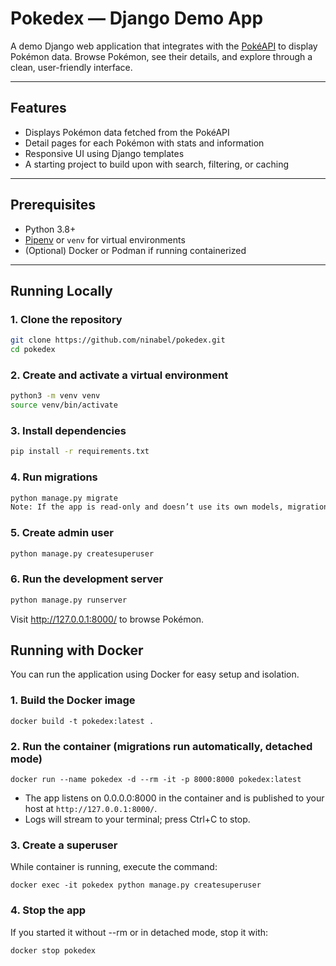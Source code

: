 #  Pokedex — Django Demo App

A demo Django web application that integrates with the [PokéAPI](https://pokeapi.co) to display Pokémon data. Browse Pokémon, see their details, and explore through a clean, user-friendly interface.

---

##  Features

- Displays Pokémon data fetched from the PokéAPI  
- Detail pages for each Pokémon with stats and information  
- Responsive UI using Django templates  
- A starting project to build upon with search, filtering, or caching  

---

##  Prerequisites

- Python 3.8+
- [Pipenv](https://pipenv.pypa.io/) or `venv` for virtual environments
- (Optional) Docker or Podman if running containerized

---

##  Running Locally

### 1. Clone the repository

```bash
git clone https://github.com/ninabel/pokedex.git
cd pokedex
```

### 2. Create and activate a virtual environment
```bash
python3 -m venv venv
source venv/bin/activate
```

### 3. Install dependencies
```bash
pip install -r requirements.txt
```

### 4. Run migrations
```bash
python manage.py migrate
Note: If the app is read-only and doesn’t use its own models, migrations may not apply.
```

### 5. Create admin user
```bash
python manage.py createsuperuser
```

### 6. Run the development server
```bash
python manage.py runserver
```

Visit http://127.0.0.1:8000/ to browse Pokémon.


## Running with Docker

You can run the application using Docker for easy setup and isolation.

### 1. Build the Docker image

```
docker build -t pokedex:latest .
```

### 2. Run the container (migrations run automatically, detached mode)

```
docker run --name pokedex -d --rm -it -p 8000:8000 pokedex:latest
```
- The app listens on 0.0.0.0:8000 in the container and is published to your host at `http://127.0.0.1:8000/`.
- Logs will stream to your terminal; press Ctrl+C to stop.

### 3. Create a superuser

While container is running, execute the command:

```
docker exec -it pokedex python manage.py createsuperuser
```

### 4. Stop the app

If you started it without --rm or in detached mode, stop it with:

```
docker stop pokedex
```

